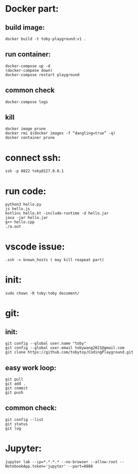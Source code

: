 # Docker part:
## build image:
    docker build -t toby-playground:v1 .

## run container:
    docker-compose up -d
    (docker-compose down)
    docker-compose restart playground

## common check
    docker-compose logs

## kill
    docker image prune
    docker rmi $(docker images -f “dangling=true” -q)
    docker container prune

# connect ssh:
    ssh -p 8822 toby@127.0.0.1

# run code:
    python3 hello.py
    js hello.js
    kotlinc hello.kt -include-runtime -d hello.jar
    java -jar hello.jar
    g++ hello.cpp
    ./a.out

# vscode issue:
    .ssh -> known_hosts ( may kill reapeat part)

# init:
    sudo chown -R toby:toby document/

# git:
## init:
    git config --global user.name "toby"
    git config --global user.email tobywang2021@gmail.com
    git clone https://github.com/tobytoy/CodingPlayground.git

## easy work loop:
    git pull 
    git add .
    git commit 
    git push

## common check:
    git config --list
    git status
    git log

# Jupyter:
    jupyter lab --ip=*.*.*.* --no-browser --allow-root --NotebookApp.token='jupyter' --port=8888


